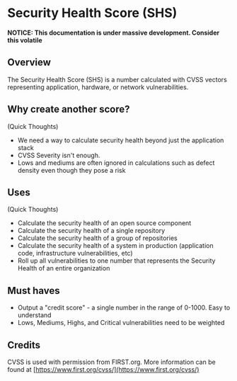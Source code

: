 # Security Health Score (SHS)

__NOTICE: This documentation is under massive development. Consider this volatile__

## Overview

The Security Health Score (SHS) is a number calculated with CVSS vectors representing application, hardware, or network vulnerabilities. 

## Why create another score? 
(Quick Thoughts)
* We need a way to calculate security health beyond just the application stack
* CVSS Severity isn't enough.
* Lows and mediums are often ignored in calculations such as defect density even though they pose a risk

## Uses
(Quick Thoughts)
* Calculate the security health of an open source component
* Calculate the security health of a single repository
* Calculate the security health of a group of repositories 
* Calculate the security health of a system in production (application code, infrastructure vulnerabilities, etc)
* Roll up all vulnerabilities to one number that represents the Security Health of an entire organization

## Must haves
* Output a "credit score" - a single number in the range of 0-1000. Easy to understand
* Lows, Mediums, Highs, and Critical vulnerabilities need to be weighted

## Credits

CVSS is used with permission from FIRST.org. More information can be found at [https://www.first.org/cvss/](https://www.first.org/cvss/)